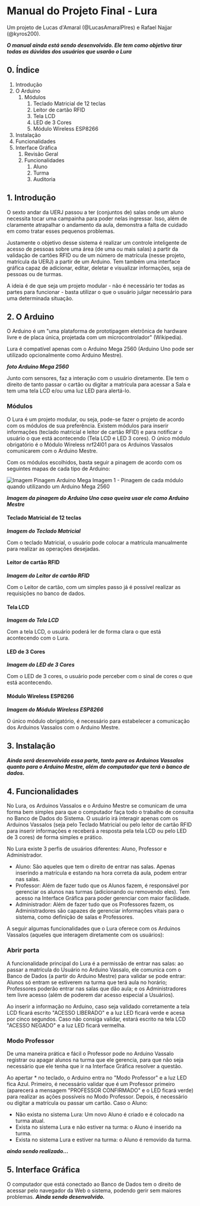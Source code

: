 # Manual do Projeto Final - Lura
Um projeto de Lucas d'Amaral (@LucasAmaralPIres) e Rafael Najjar (@kyros200).

__*O manual ainda está sendo desenvolvido. Ele tem como objetivo tirar todas as dúvidas dos usuários que usarão o Lura*__

## 0. Índice
1. Introdução
1. O Arduino
   1. Módulos
      1. Teclado Matricial de 12 teclas
      1. Leitor de cartão RFID
      1. Tela LCD
      1. LED de 3 Cores
      1. Módulo Wireless ESP8266
1. Instalação
1. Funcionalidades
1. Interface Gráfica
   1. Revisão Geral
   1. Funcionalidades
      1. Aluno
      1. Turma
      1. Auditoria

## 1. Introdução
  O sexto andar da UERJ passou a ter (conjuntos de) salas onde um aluno necessita tocar uma campainha para poder nelas ingressar. Isso, além de claramente atrapalhar o andamento da aula, demonstra a falta de cuidado em como tratar esses pequenos problemas.  
  
  Justamente o objetivo desse sistema é realizar um controle inteligente de acesso de pessoas sobre uma área (de uma ou mais salas) a partir da validação de cartões RFID ou de um número de matrícula (nesse projeto, matrícula da UERJ) a partir de um Arduino. Tem também uma interface gráfica capaz de adicionar, editar, deletar e visualizar informações, seja de pessoas ou de turmas.
  
  A ideia é de que seja um projeto modular - não é necessário ter todas as partes para funcionar - basta utilizar o que o usuário julgar necessário para uma determinada situação.
  
## 2. O Arduino
  O Arduino é um "uma plataforma de prototipagem eletrônica de hardware livre e de placa única, projetada com um microcontrolador" (Wikipedia).  
  
  Lura é compatível apenas com o Arduino Mega 2560 (Arduino Uno pode ser utilizado opcionalmente como Arduino Mestre).
  
  __*foto Arduino Mega 2560*__
  
  Junto com sensores, faz a interação com o usuário diretamente. Ele tem o direito de tanto passar o cartão ou digitar a matrícula para acessar a Sala e tem uma tela LCD e/ou uma luz LED para alertá-lo.
  
### Módulos
O Lura é um projeto modular, ou seja, pode-se fazer o projeto de acordo com os módulos de sua preferência. Existem módulos para inserir informações (teclado matricial e leitor de cartão RFID) e para notificar o usuário o que está acontecendo (Tela LCD e LED 3 cores). O único módulo obrigatório é o Módulo Wireless nrf24l01 para os Arduinos Vassalos comunicarem com o Arduino Mestre.

Com os módulos escolhidos, basta seguir a pinagem de acordo com os seguintes mapas de cada tipo de Arduino:

![Imagem Pinagem Arduino Mega](https://github.com/LucasAmaralPIres/ProjetoFinalUERJ/blob/master/Vers%C3%A3o%201.0/Imagem%20da%20pinagem%20-%20MEGA.png)
Imagem 1 - Pinagem de cada módulo quando utilizando um Arduino Mega 2560

__*Imagem da pinagem do Arduino Uno caso queira usar ele como Arduino Mestre*__

#### Teclado Matricial de 12 teclas

   __*Imagem do Teclado Matricial*__
   
   Com o teclado Matricial, o usuário pode colocar a matrícula manualmente para realizar as operações desejadas.
   
#### Leitor de cartão RFID
   
   __*Imagem do Leitor de cartão RFID*__
   
   Com o Leitor de cartão, com um simples passo já é possível realizar as requisições no banco de dados.
   
#### Tela LCD

   __*Imagem do Tela LCD*__
   
   Com a tela LCD, o usuário poderá ler de forma clara o que está acontecendo com o Lura.
   
#### LED de 3 Cores

   __*Imagem do LED de 3 Cores*__
   
   Com o LED de 3 cores, o usuário pode perceber com o sinal de cores o que está acontecendo.
   
#### Módulo Wireless ESP8266

   __*Imagem do Módulo Wireless ESP8266*__
   
   O único módulo obrigatório, é necessário para estabelecer a comunicação dos Arduinos Vassalos com o Arduino Mestre.
   
## 3. Instalação

  __*Ainda será desenvolvido essa parte, tanto para os Arduinos Vassalos quanto para o Arduino Mestre, além do computador que terá o banco de dados.*__

## 4. Funcionalidades
  
  No Lura, os Arduinos Vassalos e o Arduino Mestre se comunicam de uma forma bem simples para que o computador faça todo o trabalho de consulta no Banco de Dados do Sistema. O usuário irá interagir apenas com os Arduinos Vassalos (seja pelo Teclado Matricial ou pelo leitor de cartão RFID para inserir informações e receberá a resposta pela tela LCD ou pelo LED de 3 cores) de forma simples e prático.
  
  No Lura existe 3 perfis de usuários diferentes: Aluno, Professor e Administrador.
  * Aluno: São aqueles que tem o direito de entrar nas salas. Apenas inserindo a matrícula e estando na hora correta da aula, podem entrar nas salas.
  * Professor: Além de fazer tudo que os Alunos fazem, é responsável por gerenciar os alunos nas turmas (adicionando ou removendo eles). Tem acesso na Interface Gráfica para poder gerenciar com maior facilidade.
  * Administrador: Além de fazer tudo que os Professores fazem, os Administradores são capazes de gerenciar informações vitais para o sistema, como definição de salas e Professores.
  
  A seguir algumas funcionalidades que o Lura oferece com os Arduinos Vassalos (aqueles que interagem diretamente com os usuários):
  
  ### Abrir porta
  A funcionalidade principal do Lura é a permissão de entrar nas salas: ao passar a matrícula do Usuário no Arduino Vassalo, ele comunica com o Banco de Dados (a partir do Arduino Mestre) para validar se pode entrar: Alunos só entram se estiverem na turma que terá aula no horário; Professores poderão entrar nas salas que dão aula; e os Administradores tem livre acesso (além de poderem dar acesso especial a Usuários).
  
  Ao inserir a informação no Arduino, caso seja validado corretamente a tela LCD ficará escrito "ACESSO LIBERADO" e a luz LED ficará verde e acesa por cinco segundos. Caso não consiga validar, estará escrito na tela LCD "ACESSO NEGADO" e a luz LED ficará vermelha. 
  
  ### Modo Professor
  De uma maneira prática e fácil o Professor pode no Arduino Vassalo registrar ou apagar alunos na turma que ele gerencia, para que não seja necessário que ele tenha que ir na Interface Gráfica resolver a questão.
  
  Ao apertar * no teclado, o Arduino entra no "Modo Professor" e a luz LED fica Azul. Primeiro, é necessário validar que é um Professor primeiro (aparecerá a mensagem "PROFESSOR CONFIRMADO" e o LED ficará verde) para realizar as ações possíveis no Modo Professor. Depois, é necessário ou digitar a matrícula ou passar um cartão. Caso o Aluno:
  * Não exista no sistema Lura: Um novo Aluno é criado e é colocado na turma atual.
  * Exista no sistema Lura e não estiver na turma: o Aluno é inserido na turma.
  * Exista no sistema Lura e estiver na turma: o Aluno é removido da turma.
  
  __*ainda sendo realizado...*__
  
## 5. Interface Gráfica
O computador que está conectado ao Banco de Dados tem o direito de acessar pelo navegador da Web o sistema, podendo gerir sem maiores problemas.
__*Ainda sendo desenvolvido.*__

